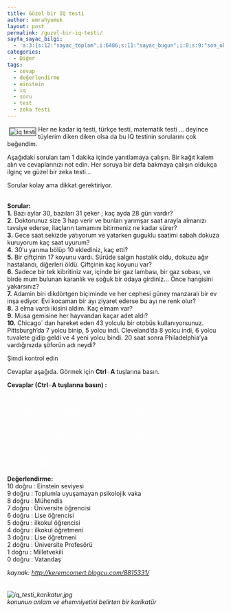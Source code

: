 ```yaml
---
title: Güzel bir IQ testi
author: emrahyumuk
layout: post
permalink: /guzel-bir-iq-testi/
sayfa_sayac_bilgi:
  - 'a:3:{s:12:"sayac_toplam";i:6486;s:11:"sayac_bugun";i:0;s:9:"son_okuma";i:1366293498;}'
categories:
  - Diğer
tags:
  - cevap
  - değerlendirme
  - einstein
  - iq
  - soru
  - test
  - zeka testi
---
```

<img src="http://www.emrahyumuk.com/blog/wp-content/uploads/iq.jpg" alt="iq testi" align="left" border="1" hspace="5" vspace="5" />Her ne kadar iq testi, türkçe testi, matematik testi &#8230; deyince tüylerim diken diken olsa da bu IQ testinin sorularını çok beğendim.

Aşağıdaki soruları tam 1 dakika içinde yanıtlamaya çalışın. Bir kağıt kalem alın ve cevaplarınızı not edin. Her soruya bir defa bakmaya çalışın oldukça ilginç ve güzel bir zeka testi…

Sorular kolay ama dikkat gerektiriyor.

<!--more-->

**<font color="#ffffff">.</font>  
Sorular:  
1.** Bazı aylar 30, bazıları 31 çeker ; kaç ayda 28 gün vardır?  
**2.** Doktorunuz size 3 hap verir ve bunları yarımşar saat arayla almanızı tavsiye ederse, ilaçların tamamını bitirmeniz ne kadar sürer?  
**3.** Gece saat sekizde yatıyorum ve yatarken guguklu saatimi sabah dokuza kuruyorum kaç saat uyurum?  
**4.** 30′u yarıma bölüp 10 eklediniz, kaç etti?  
**5.** Bir çiftçinin 17 koyunu vardı. Sürüde salgın hastalık oldu, dokuzu ağır hastalandı, diğerleri öldü. Çiftçinin kaç koyunu var?  
**6.** Sadece bir tek kibritiniz var, içinde bir gaz lambası, bir gaz sobası, ve birde mum bulunan karanlık ve soğuk bir odaya girdiniz… Önce hangisini yakarsınız?  
**7.** Adamin biri dikdörtgen biçiminde ve her cephesi güney manzaralı bir ev inşa ediyor. Evi kocaman bir ayı ziyaret ederse bu ayı ne renk olur?  
**8.** 3 elma vardı ikisini aldim. Kaç elmam var?  
**9.** Musa gemisine her hayvandan kaçar adet aldı?  
**10.** Chicago´ dan hareket eden 43 yolculu bir otobüs kullanıyorsunuz. Pittsburgh’da 7 yolcu binip, 5 yolcu indi. Cleveland’da 8 yolcu indi, 6 yolcu tuvalete gidip geldi ve 4 yeni yolcu bindi. 20 saat sonra Philadelphia’ya vardığınızda şöforün adı neydi?

Şimdi kontrol edin

Cevaplar aşağıda. Görmek için **Ctrl**<font color="#c0c0c0">+</font>**A** tuşlarına basın.

**Cevaplar (**Ctrl<font color="#c0c0c0">+</font>A tuşlarına basın**) :**  
<font color="#ffffff">1. Hepsinde, tüm aylarda 28 gün vardır.<br /> 2. Bir saat.<br /> 3. Guguklu saatler gecegündüz ayrımı yapmadığı için 1saat.<br /> 4. 70 eder, yarıma bölmek 2 ile çarpmak demektir.<br /> 5. 9 canlı koyun<br /> 6. Kibriti<br /> 7. Ayı beyaz olur. Evin her cephesi güneye baktığına göre bina kuzey kutbundadır.<br /> 8. 2 elma<br /> 9. Sıfır, gemisine hayvan alan Nuh idi.<br /> 10. Şoför sizdiniz. </font>

**Değerlendirme:**  
10 doğru : Einstein seviyesi  
9 doğru : Toplumla uyuşamayan psikolojik vaka  
8 doğru : Mühendis  
7 doğru : Üniversite öğrencisi  
6 doğru : Lise öğrencisi  
5 doğru : ilkokul öğrencisi  
4 doğru : ilkokul öğretmeni  
3 doğru : Lise öğretmeni  
2 doğru : Üniversite Profesörü  
1 doğru : Milletvekili  
0 doğru : Vatandaş

<address>
  kaynak: <a href="http://keremcomert.blogcu.com/8815331/" target="_blank">http://keremcomert.blogcu.com/8815331/</a>
</address>

<address>
  <font color="#ffffff">. </font>
</address>

<address>
   
</address>

<address>
</address>

<address>
  <img src="http://www.emrahyumuk.com/blog/wp-content/uploads/iq_testi_karikatur.jpg" alt="iq_testi_karikatur.jpg" />
</address>

<address>
  konunun anlam ve ehemniyetini belirten bir karikatür
</address>